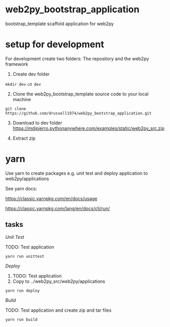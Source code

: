 # web2py_bootstrap_application
bootstrap_template scaffold application for web2py

# setup for development

For development create two folders: The repository and the web2py framework

1. Create dev folder

```mkdir dev```
```cd dev```

2. Clone the web2py_bootstrap_template source code to your local machine

```git clone https://github.com/drussell1974/web2py_bootstrap_application.git```

3. Download to dev folder https://mdipierro.pythonanywhere.com/examples/static/web2py_src.zip

4. Extract zip

# yarn 

Use yarn to create packages e.g. unit test and deploy application to web2py/applications

See yarn docs:

https://classic.yarnpkg.com/en/docs/usage

https://classic.yarnpkg.com/lang/en/docs/cli/run/

## tasks

*Unit Test*

TODO: Test application

``` yarn run unittest ```

*Deploy*

1. TODO: Test application
2. Copy to ../web2py_src/web2py/applications

``` yarn run deploy ```

*Build*

TODO: Test application and create zip and tar files

``` yarn run build ```
